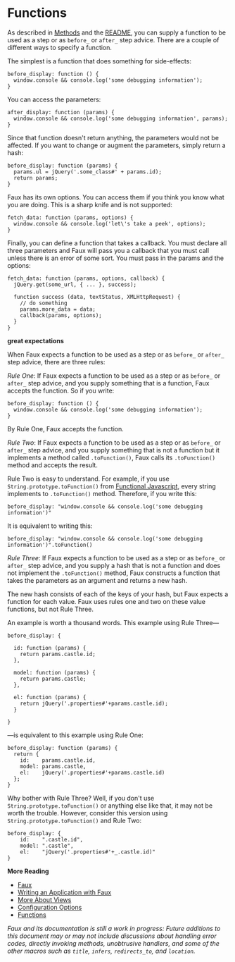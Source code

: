 Functions
===

As described in [Methods][m] and the [README][readme], you can supply a function to be used as a step or as `before_` or `after_` step advice. There are a couple of different ways to specify a function.

The simplest is a function that does something for side-effects:

    before_display: function () {
      window.console && console.log('some debugging information');
    }

You can access the parameters:

    after_display: function (params) {
      window.console && console.log('some debugging information', params);
    }

Since that function doesn't return anything, the parameters would not be affected. If you want to change or augment the parameters, simply return a hash:

    before_display: function (params) {
      params.ul = jQuery('.some_class#' + params.id);
      return params;
    }

Faux has its own options. You can access them if you think you know what you are doing. This is a sharp knife and is not supported:

    fetch_data: function (params, options) {
      window.console && console.log('let\'s take a peek', options);
    }
    
Finally, you can define a function that takes a callback. You must declare all three parameters and Faux will pass you a callback that you must call unless there is an error of some sort. You must pass in the params and the options:

    fetch_data: function (params, options, callback) {
      jQuery.get(some_url, { ... }, success);
      
      function success (data, textStatus, XMLHttpRequest) {
        // do something
        params.more_data = data;
        callback(params, options);
      }
    }
    
**great expectations**

When Faux expects a function to be used as a step or as `before_` or `after_` step advice, there are three rules:

*Rule One*: If Faux expects a function to be used as a step or as `before_` or `after_` step advice, and you supply something that is a function, Faux accepts the function. So if you write:

    before_display: function () {
      window.console && console.log('some debugging information');
    }
    
By Rule One, Faux accepts the function.

*Rule Two*: If Faux expects a function to be used as a step or as `before_` or `after_` step advice, and you supply something that is not a function but it implements a method called `.toFunction()`, Faux calls its `.toFunction()` method and accepts the result.

Rule Two is easy to understand. For example, if you use `String.prototype.toFunction()` from [Functional Javascript][functional], every string implements to `.toFunction()` method. Therefore, if you write this:

    before_display: "window.console && console.log('some debugging information')"
    
It is equivalent to writing this:

    before_display: "window.console && console.log('some debugging information')".toFunction()

*Rule Three*: If Faux expects a function to be used as a step or as `before_` or `after_` step advice, and you supply a hash that is not a function and does not implement the `.toFunction()` method, Faux constructs a function that takes the parameters as an argument and returns a new hash.

The new hash consists of each of the keys of your hash, but Faux expects a function for each value. Faux uses rules one and two on these value functions, but not Rule Three.

An example is worth a thousand words. This example using Rule Three—

    before_display: {
      
      id: function (params) {
        return params.castle.id;
      },
      
      model: function (params) {
        return params.castle;
      },
      
      el: function (params) {
        return jQuery('.properties#'+params.castle.id);
      }
      
    }

—is equivalent to this example using Rule One:

    before_display: function (params) {
      return {
        id:    params.castle.id,
        model: params.castle,
        el:    jQuery('.properties#'+params.castle.id)
      };
    }

Why bother with Rule Three? Well, if you don't use `String.prototype.toFunction()` or anything else like that, it may not be worth the trouble. However, consider this version using `String.prototype.toFunction()` and Rule Two:

    before_display: {
        id:    ".castle.id",
        model: ".castle",
        el:    "jQuery('.properties#'+_.castle.id)"
    }

**More Reading**

* [Faux][readme]
* [Writing an Application with Faux][w]
* [More About Views][v]
* [Configuration Options][c]
* [Functions][f]

*Faux and its documentation is still a work in progress: Future additions to this document may or may not include discussions about handling error codes, directly invoking methods, unobtrusive handlers, and some of the other macros such as `title`, `infers`, `redirects_to`, and `location`.*

[aanand]: http://github.com/aanand/
[api]: http://www.joelonsoftware.com/articles/APIWar.html "How Microsoft Lost the API War"
[b]: http://documentcloud.github.com/backbone/
[cloud]: http://getcloudkit.com/
[core]: http://www.ridecore.ca "CORE BMX and Boards"
[couch]: http://couchdb.apache.org/
[cps]: http://en.wikipedia.org/wiki/Continuation-passing_style "Continuation-passing style - Wikipedia, the free encyclopedia"
[c]: /raganwald/faux/tree/master/doc/config.md#readme
[functional]: http://osteele.com/sources/javascript/functional/
[f]: /raganwald/faux/tree/master/doc/functions.md#readme
[haml]: http://haml-lang.com/ "#haml"
[jamie]: http://github.com/jamiebikies
[k]: https://github.com/raganwald/JQuery-Combinators
[mvp]:  http://github.com/raganwald/homoiconic/blob/master/2010/10/vc_without_m.md#readme "MVC, PVC and (¬M)VC"
[m]: /raganwald/faux/tree/master/doc/methods.md#readme
[prg]: http://en.wikipedia.org/wiki/Post/Redirect/Get
[raganwald]: http://github.com/raganwald
[read]: http://weblog.raganwald.com/2007/04/writing-programs-for-people-to-read.html "Writing programs for people to read"
[readme]: /raganwald/faux/tree/master/docREADME.md#readme
[sinatra]: http://www.sinatrarb.com/
[spa]: http://en.wikipedia.org/wiki/Single_page_application "Single Page Application"
[spi]: http://itsnat.sourceforge.net/php/spim/spi_manifesto_en.php "The Single Page Interface Manifesto"
[sprout]: http://www.sproutcore.com/
[s]: http://github.com/quirkey/sammy "sammy_js"
[todo]: http://documentcloud.github.com/backbone/examples/todos/index.html
[t]: https://github.com/raganwald/homoiconic/blob/master/2008-10-30/thrush.markdown
[v]: /raganwald/faux/tree/master/doc/more_about_views.md#readme
[w]: /raganwald/faux/tree/master/doc/writing.md#readme
[wicmajsp]: http://raganwald.posterous.com/why-i-call-myself-a-javascript-programmer "Why I Call Myself a Javascript Programmer"